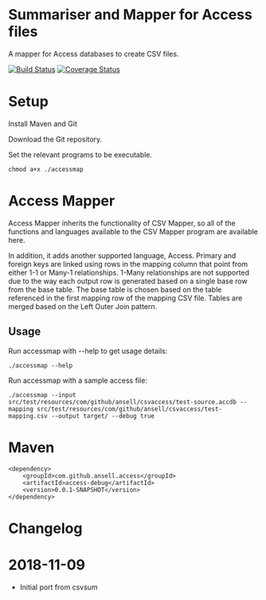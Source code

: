 # Summariser and Mapper for Access files

A mapper for Access databases to create CSV files.

[![Build Status](https://travis-ci.org/ansell/access-debug.svg?branch=master)](https://travis-ci.org/ansell/access-debug) [![Coverage Status](https://coveralls.io/repos/ansell/access-debug/badge.svg?branch=master)](https://coveralls.io/r/ansell/access-debug?branch=master)

# Setup

Install Maven and Git

Download the Git repository.

Set the relevant programs to be executable.

    chmod a+x ./accessmap

# Access Mapper

Access Mapper inherits the functionality of CSV Mapper, so all of the functions and languages available to the CSV Mapper program are available here.

In addition, it adds another supported language, Access. Primary and foreign keys are linked using rows in the mapping column that point from either 1-1 or Many-1 relationships. 1-Many relationships are not supported due to the way each output row is generated based on a single base row from the base table. The base table is chosen based on the table referenced in the first mapping row of the mapping CSV file. Tables are merged based on the Left Outer Join pattern.

## Usage

Run accessmap with --help to get usage details:

    ./accessmap --help

Run accessmap with a sample access file:

    ./accessmap --input src/test/resources/com/github/ansell/csvaccess/test-source.accdb --mapping src/test/resources/com/github/ansell/csvaccess/test-mapping.csv --output target/ --debug true

# Maven

    <dependency>
        <groupId>com.github.ansell.access</groupId>
        <artifactId>access-debug</artifactId>
        <version>0.0.1-SNAPSHOT</version>
    </dependency>

# Changelog

# 2018-11-09
* Initial port from csvsum
